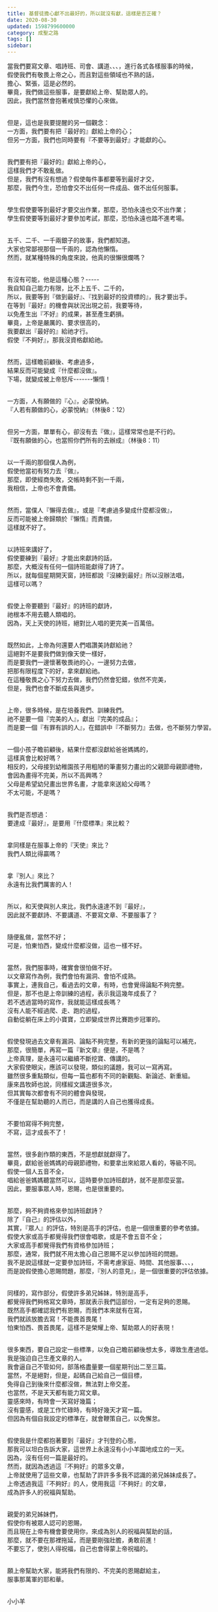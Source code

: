 ```yaml
---
title: 基督徒擔心獻不出最好的，所以就沒有獻，這樣是否正確？
date: 2020-08-30
updated: 1598799600000
category: 成聖之路
tags: []
sidebar: 
---
```


<p>當我們要寫文章、唱詩班、司會、講道、、、，進行各式各樣服事的時候，<br/>
假使我們有敬畏上帝之心，而且對這些領域也不熟的話，<br/>
擔心、緊張，這是必然的。<br/>
畢竟，我們做這些服事，是要獻給上帝、幫助眾人的。<br/>
因此，我們當然會抱著戒慎恐懼的心來做。</p>
<p><br/>
但是，這也是我要提醒的另一個觀念：<br/>
一方面，我們要有把『最好的』獻給上帝的心；<br/>
但另一方面，我們也同時要有『不要等到最好』才能獻的心。</p>
<p><br/>
我們要有把『最好的』獻給上帝的心，<br/>
這樣我們才不敢亂做。<br/>
但是，我們有沒有想過？假使每件事都要等到最好才交，<br/>
那麼，我們今生，恐怕會交不出任何一件成品、做不出任何服事。</p>
<p><br/>
學生假使要等到最好才要交出作業，那麼，恐怕永遠也交不出作業；<br/>
學生假使要等到最好才要參加考試，那麼，恐怕永遠也踏不進考場。</p>
<p><br/>
五千、二千、一千兩銀子的故事，我們都知道。<br/>
大家也常鄙視那個一千兩的，認為他懶惰。<br/>
然而，就某種特殊的角度來說，他真的很懶很爛嗎？</p>
<p><br/>
有沒有可能，他是這種心態？-----<br/>
我自知自己能力有限，比不上五千、二千的，<br/>
所以，我要等到『做到最好』、『找到最好的投資標的』，我才要出手。<br/>
在等到『最好』的機會與狀況出現之前，我要等待，<br/>
以免產生出『不好』的成果，甚至產生虧損。<br/>
畢竟，上帝是嚴厲的、要求很高的，<br/>
我要獻出『最好的』給祂才行。<br/>
假使『不夠好』，那我沒資格獻給祂。</p>
<p><br/>
然而，這樣瞻前顧後、考慮過多，<br/>
結果反而可能變成『什麼都沒做』。<br/>
下場，就變成被上帝怒斥-------懶惰！</p>
<p><br/>
一方面，人有願做的『心』，必蒙悅納。<br/>
『人若有願做的心，必蒙悅納』（林後8：12）</p>
<p><br/>
但另一方面，單單有心，卻沒有去『做』，這樣常常也是不行的。<br/>
『既有願做的心，也當照你們所有的去辦成』（林後8：11）</p>
<p><br/>
以一千兩的那個僕人為例，<br/>
假使他當初有努力去『做』，<br/>
那麼，即使經商失敗，交帳時剩不到一千兩，<br/>
我相信，上帝也不會責備。</p>
<p><br/>
然而，當僕人『懶得去做』，或是『考慮過多變成什麼都沒做』，<br/>
反而可能被上帝歸類於『懶惰』而責備，<br/>
這樣就不好了。</p>
<p><br/>
以詩班來講好了，<br/>
假使要練到『最好』才能出來獻詩的話，<br/>
那麼，大概沒有任何一個詩班能獻得了詩了。<br/>
所以，就每個星期開天窗，詩班都說『沒練到最好』所以沒辦法唱，<br/>
這樣可以嗎？</p>
<p><br/>
假使上帝要聽到『最好』的詩班的獻詩，<br/>
祂根本不用去聽人類唱的。<br/>
因為，天上天使的詩班，絕對比人唱的更完美一百萬倍。</p>
<p><br/>
既然如此，上帝為何還要人們唱讚美詩獻給祂？<br/>
這絕對不是要我們做到像天使一樣好，<br/>
而是要我們一邊懷著敬畏祂的心，一邊努力去做，<br/>
把那有限程度下的好，拿來獻給祂。<br/>
在這種敬畏之心下努力去做，我們仍然會犯錯，依然不完美，<br/>
但是，我們也會不斷成長與進步。</p>
<p><br/>
上帝，很多時候，是在培養我們、訓練我們。<br/>
祂不是要一個『完美的人』，獻出『完美的成品』；<br/>
而是要一個『有罪有誤的人』，在錯誤中『不斷努力』去做，也不斷努力學習。</p>
<p><br/>
一個小孩子瞻前顧後，結果什麼都沒獻給爸爸媽媽的，<br/>
這樣真會比較好嗎？<br/>
相反的，父母接到幼稚園孩子用粗陋的筆畫努力畫出的父親節母親節禮物，<br/>
會因為畫得不完美，所以不高興嗎？<br/>
父母是希望幼兒畫出世界名畫，才能拿來送給父母嗎？<br/>
不太可能，不是嗎？</p>
<p><br/>
我們是否想過：<br/>
要達成『最好』，是要用『什麼標準』來比較？</p>
<p><br/>
拿同樣是在服事上帝的『天使』來比？<br/>
我們人類比得贏嗎？</p>
<p><br/>
拿『別人』來比？<br/>
永遠有比我們厲害的人！</p>
<p><br/>
所以，和天使與別人來比，我們永遠達不到『最好』，<br/>
因此就不要獻詩、不要講道、不要寫文章、不要服事了？</p>
<p><br/>
隨便亂做，當然不好；<br/>
可是，怕東怕西，變成什麼都沒做，這也一樣不好。</p>
<p><br/>
當然，我們服事時，確實會很怕做不好。<br/>
以文章寫作為例，我們會怕有漏洞、會怕不成熟。<br/>
事實上，連我自己，看過去的文章，有時，也會覺得論點不夠完整。<br/>
但是，那不也是上帝訓練的過程，表示我這幾年成長了？<br/>
若不透過當時的寫作，我就能這樣成長嗎？<br/>
沒有人能不經過爬、走、跑的過程，<br/>
自動從躺在床上的小寶寶，立即變成世界比賽跑步冠軍的。</p>
<p><br/>
假使發現過去文章有漏洞、論點不夠完整，有新的更強的論點可以補充，<br/>
那麼，很簡單，再寫一篇『新文章』便是，不是嗎？<br/>
上帝真理，是永遠可以繼續不斷挖寶、傳講的。<br/>
大家假使眼尖，應該可以發現，類似的議題，我可以一寫再寫。<br/>
雖然很多重點類似，但每一篇也都有不同的新觀點、新論述、新重組。<br/>
康來昌牧師也說，同樣經文講道很多次，<br/>
但其實每次都會有不同的體會與發現，<br/>
不僅是在幫助聽的人而已，而是講的人自己也獲得成長。</p>
<p><br/>
不要怕寫得不夠完整，<br/>
不寫，這才成長不了！</p>
<p><br/>
當然，很多創作類的東西，不是想獻就獻得了。<br/>
畢竟，獻給爸爸媽媽的母親節禮物，和要拿出來給眾人看的，等級不同。<br/>
假使一個人五音不全，<br/>
唱給爸爸媽媽聽當然可以，這時要參加詩班獻詩，就不是那麼妥當。<br/>
因此，要服事眾人時，恩賜，也是很重要的。</p>
<p><br/>
那麼，夠不夠資格來參加詩班獻詩？<br/>
除了『自己』的評估以外，<br/>
其實，『眾人』的評估，特別是高手的評估，也是一個很重要的參考依據。<br/>
假使大家或高手都覺得我們很會唱歌，或是不會五音不全；<br/>
大家或高手都覺得我們有資格參加詩班；<br/>
那麼，通常，我們就不用太擔心自己恩賜不足以參加詩班的問題。<br/>
我不是說這樣就一定要參加詩班，不需考慮家庭、時間、其他服事、、、，<br/>
而是說假使擔心恩賜問題，那麼，『別人的意見』，是一個很重要的評估依據。</p>
<p><br/>
同樣的，寫作部分，假使許多弟兄姊妹，特別是高手，<br/>
都覺得我們夠格寫文章時，那就表示我們這部份，一定有足夠的恩賜。<br/>
既然高手都確認我們有恩賜，而我們本來就有在寫，<br/>
我們就該放膽去寫！不能畏首畏尾！<br/>
怕東怕西、畏首畏尾，這樣不是榮耀上帝、幫助眾人的好表現！</p>
<p><br/>
很多東西，要自己設定一些標準，以免自己瞻前顧後想太多，導致生產過低。<br/>
我是強迫自己生產文章的人。<br/>
我會逼自己不管如何，部落格盡量要一個星期刊出二至三篇。<br/>
當然，不是絕對，但是，起碼自己給自己一個目標，<br/>
免得自己到後來什麼都沒做，無法對上帝交差。<br/>
也當然，不是天天都有能力寫文章。<br/>
靈感來時，有時會一天寫好幾篇；<br/>
沒有靈感，或是工作忙碌時，有時好幾天才寫一篇。<br/>
但因為有個自我設定的標準在，就會鞭策自己，以免懈怠。</p>
<p><br/>
假使我是什麼都抱著要到『最好』才刊登的心態，<br/>
那我可以坦白告訴大家，這世界上永遠沒有小小羊園地成立的一天。<br/>
因為，沒有任何一篇是最好的。<br/>
然而，就因為透過這『不夠好』的眾多文章，<br/>
上帝就使用了這些文章，也幫助了許許多多我不認識的弟兄姊妹成長了。<br/>
上帝透過我這『不夠好』的人，使用我這『不夠好』的文章，<br/>
成為許多人的祝福與幫助。</p>
<p><br/>
親愛的弟兄姊妹們，<br/>
假使你有被眾人認可的恩賜，<br/>
而且現在上帝有機會要使用你，來成為別人的祝福與幫助的話，<br/>
那麼，就不要在那裡拖延，而是要剛強壯膽，勇敢前進！<br/>
不要忘了，使別人得祝福，自己也會得蒙上帝祝福的。</p>
<p><br/>
願上帝幫助大家，能將我們有限的、不完美的恩賜獻給主，<br/>
服事那萬軍的耶和華。</p>
<p><br/>
小小羊</p>
